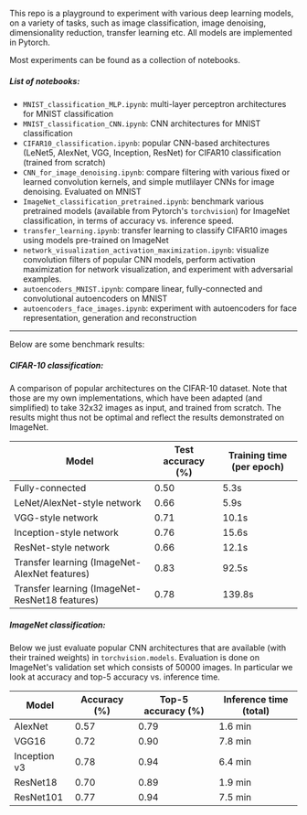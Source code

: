 This repo is a playground to experiment with various deep learning models, on a variety of tasks, such as image classification, image denoising, dimensionality reduction, transfer learning etc. All models are implemented in Pytorch. 

Most experiments can be found as a collection of notebooks.

##### List of notebooks:

- `MNIST_classification_MLP.ipynb`: multi-layer perceptron architectures for MNIST classification
- `MNIST_classification_CNN.ipynb`: CNN architectures for MNIST classification
- `CIFAR10_classification.ipynb`: popular CNN-based architectures (LeNet5, AlexNet, VGG, Inception, ResNet) for CIFAR10 classification (trained from scratch)
- `CNN_for_image_denoising.ipynb`: compare filtering with various fixed or learned convolution kernels, and simple mutlilayer CNNs for image denoising. Evaluated on MNIST
- `ImageNet_classification_pretrained.ipynb`: benchmark various pretrained models (available from Pytorch's `torchvision`) for ImageNet classification, in terms of accuracy vs. inference speed.
- `transfer_learning.ipynb`: transfer learning to classify CIFAR10 images using models pre-trained on ImageNet
- `network_visualization_activation_maximization.ipynb`: visualize convolution filters of popular CNN models, perform activation maximization for network visualization, and experiment with adversarial examples. 
- `autoencoders_MNIST.ipynb`: compare linear, fully-connected and convolutional autoencoders on MNIST
- `autoencoders_face_images.ipynb`: experiment with autoencoders for face representation, generation and reconstruction


---


Below are some benchmark results:

##### CIFAR-10 classification:

A comparison of popular architectures on the CIFAR-10 dataset. Note that those are my own implementations, which have been adapted (and simplified) to take 32x32 images as input, and trained from scratch. The results might thus not be optimal and reflect the results demonstrated on ImageNet.

| Model | Test accuracy (%) | Training time (per epoch)|
| --- | --- | --- |
| Fully-connected | 0.50 | 5.3s|
| LeNet/AlexNet-style network | 0.66 | 5.9s |
| VGG-style network | 0.71 | 10.1s|
| Inception-style network | 0.76 | 15.6s |
| ResNet-style network | 0.66 | 12.1s |
| Transfer learning (ImageNet-AlexNet features) | 0.83 | 92.5s |
| Transfer learning (ImageNet-ResNet18 features) | 0.78 | 139.8s |

##### ImageNet classification:

Below we just evaluate popular CNN architectures that are available (with their trained weights) in `torchvision.models`. Evaluation is done on ImageNet's validation set which consists of 50000 images. In particular we look at accuracy and top-5 accuracy vs. inference time. 

| Model | Accuracy (%) | Top-5 accuracy (%)| Inference time (total) |
| --- | --- | --- | --- |
| AlexNet | 0.57 | 0.79 | 1.6 min |
| VGG16 | 0.72 | 0.90 | 7.8 min |
| Inception v3| 0.78 | 0.94 | 6.4 min |
| ResNet18 | 0.70 | 0.89 | 1.9 min |
| ResNet101 | 0.77 | 0.94 | 7.5 min |